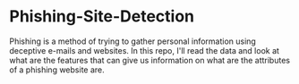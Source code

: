 # Phishing-Site-Detection
Phishing is a method of trying to gather personal information using deceptive e-mails and websites.  In this repo, I'll read the data and look at what are the features that can give us information on what are the attributes of a phishing website are.
